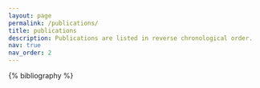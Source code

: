 ```yaml
---
layout: page
permalink: /publications/
title: publications
description: Publications are listed in reverse chronological order.
nav: true
nav_order: 2
---
```


<!-- _pages/publications.md -->
<div class="publications">

{% bibliography %}

</div>

